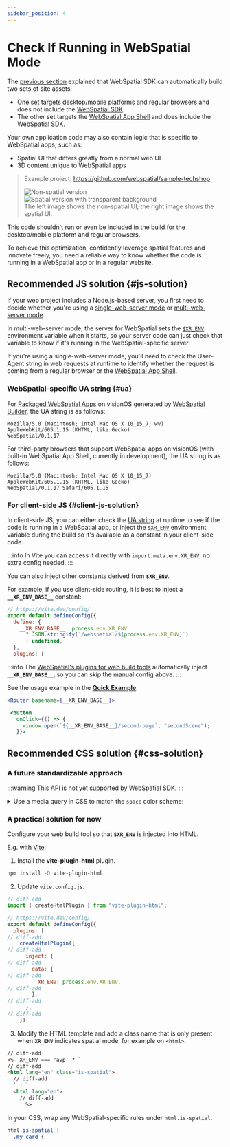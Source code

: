 ```yaml
---
sidebar_position: 4
---
```


# Check If Running in WebSpatial Mode

The [previous section](generate-a-webspatial-specific-website) explained that WebSpatial SDK can automatically build two sets of site assets:

- One set targets desktop/mobile platforms and regular browsers and does not include the [WebSpatial SDK](../../../core-concepts/unique-concepts-in-webspatial#webspatial-sdk).
- The other set targets the [WebSpatial App Shell](../../../core-concepts/unique-concepts-in-webspatial#webspatial-sdk) and does include the WebSpatial SDK.

Your own application code may also contain logic that is specific to WebSpatial apps, such as:

- Spatial UI that differs greatly from a normal web UI
- 3D content unique to WebSpatial apps

> Example project: https://github.com/webspatial/sample-techshop
>
> <div className="row">
>   <div className="col col--6">
>     <Image src="/assets/concepts/3-12.png" alt="Non-spatial version" />
>   </div>
>   <div className="col col--6">
>     <Image src="/assets/concepts/3-13.png" alt="Spatial version with transparent background" />
>   </div>
> </div>
> The left image shows the non-spatial UI; the right image shows the spatial UI.

This code shouldn't run or even be included in the build for the desktop/mobile platform and regular browsers.

To achieve this optimization, confidently leverage spatial features and innovate freely, you need a reliable way to know whether the code is running in a WebSpatial app or in a regular website.

## Recommended JS solution {#js-solution}

If your web project includes a Node.js-based server, you first need to decide whether you're using a [single-web-server mode](./generate-a-webspatial-specific-website#single-web-server) or [multi-web-server mode](./generate-a-webspatial-specific-website#multi-web-server).

In multi-web-server mode, the server for WebSpatial sets the [`$XR_ENV`](./generate-a-webspatial-specific-website#dedicated-dev-server) environment variable when it starts, so your server code can just check that variable to know if it's running in the WebSpatial-specific server.

If you're using a single-web-server mode, you'll need to check the User-Agent string in web requests at runtime to identify whether the request is coming from a regular browser or the [WebSpatial App Shell](../../../core-concepts/unique-concepts-in-webspatial#webspatial-sdk).

### WebSpatial-specific UA string {#ua}

For [Packaged WebSpatial Apps](../../../core-concepts/unique-concepts-in-webspatial#webspatial-sdk) on visionOS generated by [WebSpatial Builder](../step-2-add-build-tool-for-packaged-webspatial-apps), the UA string is as follows:

```http {3}
Mozilla/5.0 (Macintosh; Intel Mac OS X 10_15_7; wv)
AppleWebKit/605.1.15 (KHTML, like Gecko)
WebSpatial/0.1.17
```

For third-party browsers that support WebSpatial apps on visionOS (with built-in WebSpatial App Shell, currently in development), the UA string is as follows:

```http {3}
Mozilla/5.0 (Macintosh; Intel Mac OS X 10_15_7)
AppleWebKit/605.1.15 (KHTML, like Gecko)
WebSpatial/0.1.17 Safari/605.1.15
```

### For client-side JS {#client-js-solution}

In client-side JS, you can either check the [UA string](#ua) at runtime to see if the code is running in a WebSpatial app, or inject the [`$XR_ENV`](./generate-a-webspatial-specific-website#dedicated-dev-server) environment variable during the build so it's available as a constant in your client-side code.

:::info
In Vite you can access it directly with `import.meta.env.XR_ENV`, no extra config needed.
:::

You can also inject other constants derived from **`$XR_ENV`**.

For example, if you use client-side routing, it is best to inject a **`__XR_ENV_BASE__`** constant:

```js title="vite.config.js" {3-7}
// https://vite.dev/config/
export default defineConfig({
  define: {
    __XR_ENV_BASE__: process.env.XR_ENV
      ? JSON.stringify(`/webspatial/${process.env.XR_ENV}`)
      : undefined,
  },
  plugins: [
```

:::info
The [WebSpatial's plugins for web build tools](./add-optimizations-and-defaults-to-web-build-tools) automatically inject **`__XR_ENV_BASE__`**, so you can skip the manual config above.
:::

See the usage example in the **[Quick Example](../../../quick-example/)**.

```jsx
<Router basename={__XR_ENV_BASE__}>
```

```jsx
 <button
   onClick={() => {
     window.open(`${__XR_ENV_BASE__}/second-page`, "secondScene");
   }}>
```

## Recommended CSS solution {#css-solution}

### A future standardizable approach

:::warning
This API is not yet supported by WebSpatial SDK.
:::

<details>
<summary>Use a media query in CSS to match the <code>space</code> color scheme:</summary>

On spatial-computing platforms the background environment color is unpredictable and changes with viewpoint and location, so the classic light/dark mode does not apply.

The WebSpatial API introduces a new color scheme called **`space`**, which is recognized only in WebSpatial apps. You can use it to target WebSpatial-specific CSS rules.

```css
@media (prefers-color-scheme: space) {
```

</details>

### A practical solution for now

Configure your web build tool so that **`$XR_ENV`** is injected into HTML.

E.g. with [Vite](./add-optimizations-and-defaults-to-web-build-tools):

1. Install the **vite-plugin-html** plugin.

```bash npm2yarn
npm install -D vite-plugin-html
```

2. Update `vite.config.js`.

```js
// diff-add
import { createHtmlPlugin } from "vite-plugin-html";

// https://vite.dev/config/
export default defineConfig({
  plugins: [
// diff-add
    createHtmlPlugin({
// diff-add
      inject: {
// diff-add
        data: {
// diff-add
          XR_ENV: process.env.XR_ENV,
// diff-add
        },
// diff-add
      },
// diff-add
    }),
```

3. Modify the HTML template and add a class name that is only present when **`XR_ENV`** indicates spatial mode, for example on `<html>`.

<!-- prettier-ignore-start -->
```html
// diff-add
<%- XR_ENV === 'avp' ? `
// diff-add
<html lang="en" class="is-spatial">
  // diff-add
  ` : `
  <html lang="en">
    // diff-add
    ` %>
```
<!-- prettier-ignore-end -->

In your CSS, wrap any WebSpatial-specific rules under `html.is-spatial`.

```css {1}
html.is-spatial {
  .my-card {
```
